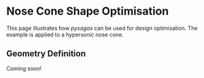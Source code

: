# Nose Cone Shape Optimisation
This page illustrates how *pysagas* can be used for design 
optimisation. The example is applied to a hypersonic nose
cone. 


## Geometry Definition

Coming soon!






